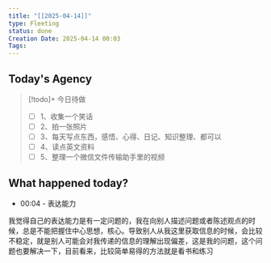 ```yaml
---
title: "[[2025-04-14]]"
type: Fleeting
status: done
Creation Date: 2025-04-14 00:03
Tags:
---
```

## Today's Agency
> [!todo]+ 今日待做
> - [ ] 1、收集一个笑话
> - [ ] 2、拍一张照片
> - [ ] 3、每天写点东西，感悟、心得、日记、知识整理、都可以
> - [ ] 4、读点英文资料
> - [ ] 5、整理一个微信文件传输助手里的视频

## What happened today?
- 00:04 - 表达能力

我觉得自己的表达能力是有一定问题的，我在向别人描述问题或者陈述观点的时候，总是不能把握住中心思想，核心。导致别人从我这里获取信息的时候，会比较不稳定，就是别人可能会对我传递的信息的理解出现偏差，这是我的问题，这个问题也要解决一下，目前看来，比较简单易得的方法就是看书和练习